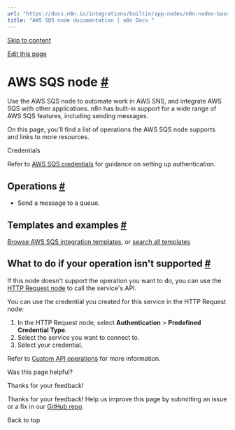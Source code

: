 ```yaml
---
url: "https://docs.n8n.io/integrations/builtin/app-nodes/n8n-nodes-base.awssqs/"
title: "AWS SQS node documentation | n8n Docs "
---
```


[Skip to content](https://docs.n8n.io/integrations/builtin/app-nodes/n8n-nodes-base.awssqs/#aws-sqs-node)

[Edit this page](https://github.com/n8n-io/n8n-docs/edit/main/docs/integrations/builtin/app-nodes/n8n-nodes-base.awssqs.md "Edit this page")

# AWS SQS node [\#](https://docs.n8n.io/integrations/builtin/app-nodes/n8n-nodes-base.awssqs/\#aws-sqs-node "Permanent link")

Use the AWS SQS node to automate work in AWS SNS, and integrate AWS SQS with other applications. n8n has built-in support for a wide range of AWS SQS features, including sending messages.

On this page, you'll find a list of operations the AWS SQS node supports and links to more resources.

Credentials

Refer to [AWS SQS credentials](https://docs.n8n.io/integrations/builtin/credentials/aws/) for guidance on setting up authentication.

## Operations [\#](https://docs.n8n.io/integrations/builtin/app-nodes/n8n-nodes-base.awssqs/\#operations "Permanent link")

- Send a message to a queue.

## Templates and examples [\#](https://docs.n8n.io/integrations/builtin/app-nodes/n8n-nodes-base.awssqs/\#templates-and-examples "Permanent link")

[Browse AWS SQS integration templates](https://n8n.io/integrations/aws-sqs/), or [search all templates](https://n8n.io/workflows/)

## What to do if your operation isn't supported [\#](https://docs.n8n.io/integrations/builtin/app-nodes/n8n-nodes-base.awssqs/\#what-to-do-if-your-operation-isnt-supported "Permanent link")

If this node doesn't support the operation you want to do, you can use the [HTTP Request node](https://docs.n8n.io/integrations/builtin/core-nodes/n8n-nodes-base.httprequest/) to call the service's API.

You can use the credential you created for this service in the HTTP Request node:

1. In the HTTP Request node, select **Authentication** \> **Predefined Credential Type**.
2. Select the service you want to connect to.
3. Select your credential.

Refer to [Custom API operations](https://docs.n8n.io/integrations/custom-operations/) for more information.

Was this page helpful?






Thanks for your feedback!






Thanks for your feedback! Help us improve this page by submitting an issue or a fix in our [GitHub repo](https://github.com/n8n-io/n8n-docs).


Back to top